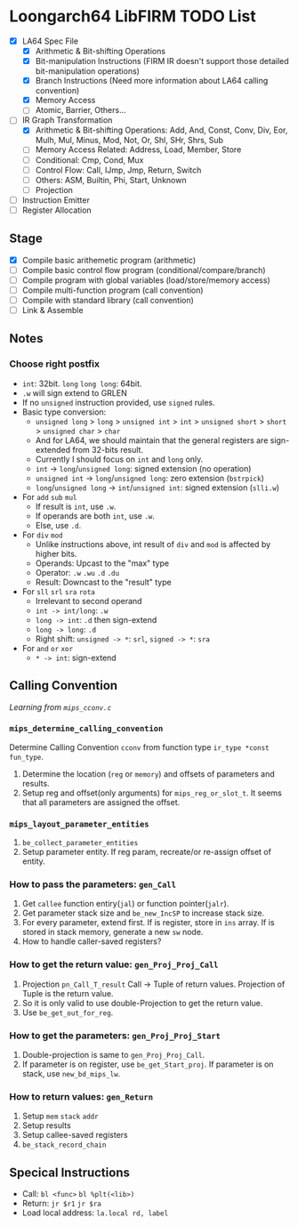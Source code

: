 # Loongarch64 LibFIRM TODO List

- [x] LA64 Spec File
  - [x] Arithmetic & Bit-shifting Operations
  - [x] Bit-manipulation Instructions (FIRM IR doesn't support those detailed bit-manipulation operations)
  - [x] Branch Instructions (Need more information about LA64 calling convention)
  - [x] Memory Access
  - [ ] Atomic, Barrier, Others...
- [ ] IR Graph Transformation
  - [x] Arithmetic & Bit-shifting Operations: Add, And, Const, Conv, Div, Eor, Mulh, Mul, Minus, Mod, Not, Or, Shl, SHr, Shrs, Sub
  - [ ] Memory Access Related: Address, Load, Member, Store
  - [ ] Conditional: Cmp, Cond, Mux
  - [ ] Control Flow: Call, IJmp, Jmp, Return, Switch
  - [ ] Others: ASM, Builtin, Phi, Start, Unknown
  - [ ] Projection
- [ ] Instruction Emitter
- [ ] Register Allocation

## Stage

- [x] Compile basic arithemetic program (arithmetic)
- [ ] Compile basic control flow program (conditional/compare/branch)
- [ ] Compile program with global variables (load/store/memory access)
- [ ] Compile multi-function program (call convention)
- [ ] Compile with standard library (call convention)
- [ ] Link & Assemble

## Notes

### Choose right postfix

- `int`: 32bit. `long` `long long`: 64bit.
- `.w` will sign extend to GRLEN
- If no `unsigned` instruction provided, use `signed` rules.
- Basic type conversion:
  - `unsigned long` > `long` > `unsigned int` > `int` > `unsigned short` > `short` > `unsigned char` > `char`
  - And for LA64, we should maintain that the general registers are sign-extended from 32-bits result.
  - Currently I should focus on `int` and `long` only.
  - `int` -> `long`/`unsigned long`: signed extension (no operation)
  - `unsigned int` -> `long`/`unsigned long`: zero extension (`bstrpick`)
  - `long`/`unsigned long` -> `int`/`unsigned int`: signed extension (`slli.w`)
- For `add` `sub` `mul`
  - If result is `int`, use `.w`.
  - If operands are both `int`, use `.w`.
  - Else, use `.d`.
- For `div` `mod`
  - Unlike instructions above, int result of `div` and `mod` is affected by higher bits.
  - Operands: Upcast to the "max" type
  - Operator: `.w` `.wu` `.d` `.du`
  - Result: Downcast to the "result" type
- For `sll` `srl` `sra` `rota`
  - Irrelevant to second operand
  - `int -> int/long`: `.w`
  - `long -> int`: `.d` then sign-extend
  - `long -> long`: `.d`
  - Right shift: `unsigned -> *`: `srl`, `signed -> *`: `sra`
- For `and` `or` `xor`
  - `* -> int`: sign-extend

## Calling Convention

*Learning from `mips_cconv.c`*

### `mips_determine_calling_convention`

Determine Calling Convention `cconv` from function type `ir_type *const fun_type`.

1. Determine the location (`reg` or `memory`) and offsets of parameters and results.
2. Setup reg and offset(only arguments) for `mips_reg_or_slot_t`. It seems that all parameters are assigned the offset.

### `mips_layout_parameter_entities`

1. `be_collect_parameter_entities`
2. Setup parameter entity. If reg param, recreate/or re-assign offset of entity.

### How to pass the parameters: `gen_Call`

1. Get `callee` function entiry(`jal`) or function pointer(`jalr`).
2. Get parameter stack size and `be_new_IncSP` to increase stack size.
3. For every parameter, extend first. If is register, store in `ins` array. If is stored in stack memory, generate a new `sw` node.
4. How to handle caller-saved registers?

### How to get the return value: `gen_Proj_Proj_Call`

1. Projection `pn_Call_T_result` Call -> Tuple of return values. Projection of Tuple is the return value.
2. So it is only valid to use double-Projection to get the return value.
3. Use `be_get_out_for_reg`.

### How to get the parameters: `gen_Proj_Proj_Start`

1. Double-projection is same to `gen_Proj_Proj_Call`.
2. If parameter is on register, use `be_get_Start_proj`. If parameter is on stack, use `new_bd_mips_lw`.

### How to return values: `gen_Return`

1. Setup `mem` `stack` `addr`
2. Setup results
3. Setup callee-saved registers
4. `be_stack_record_chain`

## Specical Instructions

- Call: `bl <func>` `bl %plt(<lib>)`
- Return: `jr $r1` `jr $ra`
- Load local address: `la.local rd, label`